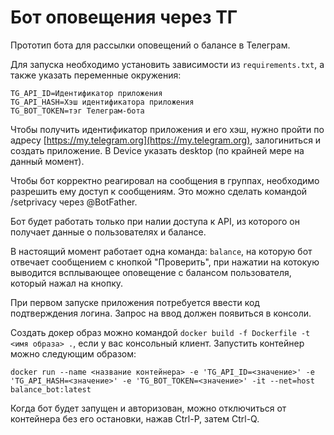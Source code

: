 # Бот оповещения через ТГ #

Прототип бота для рассылки оповещений о балансе в Телеграм.

Для запуска необходимо установить зависимости из `requirements.txt`, а также указать переменные окружения:

```
TG_API_ID=Идентификатор приложения
TG_API_HASH=Хэш идентификатора приложения
TG_BOT_TOKEN=тэг Телеграм-бота
```
Чтобы получить идентификатор приложения и его хэш, нужно пройти по адресу [https://my.telegram.org](https://my.telegram.org), залогиниться и создать приложение. В Device указать desktop (по крайней мере на данный момент).

Чтобы бот корректно реагировал на сообщения в группах, необходимо разрешить ему доступ к сообщениям. Это можно сделать командой /setprivacy через @BotFather.

Бот будет работать только при налии доступа к API, из которого он получает данные о пользователях и балансе.

В настоящий момент работает одна команда: `balance`, на которую бот отвечает сообщением с кнопкой "Проверить", при нажатии на котокую выводится всплывающее оповещение с балансом пользователя, который нажал на кнопку. 

При первом запуске приложения потребуется ввести код подтверждения логина. Запрос на ввод должен появиться в консоли.

Создать докер образ можно командой `docker build -f Dockerfile -t <имя образа> .`, если у вас консольный клиент. Запустить контейнер можно следующим образом:
```
docker run --name <название контейнера> -e 'TG_API_ID=<значение>' -e 'TG_API_HASH=<значение>' -e 'TG_BOT_TOKEN=<значение>' -it --net=host balance_bot:latest
```
Когда бот будет запущен и авторизован, можно отключиться от контейнера без его остановки, нажав Ctrl-P, затем Ctrl-Q.
